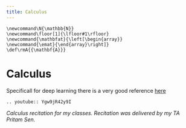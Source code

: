 ```yaml
---
title: Calculus
---
```



```{math}
\newcommand\N{\mathbb{N}}
\newcommand\floor[1]{\lfloor#1\rfloor}
\newcommand{\mathbfat}{\left[\begin{array}}
\newcommand{\emat}{\end{array}\right]}
\def\rmA{{\mathbf{A}}}
```

# Calculus 

Specificall for deep learning there is a very good reference [here](https://arxiv.org/pdf/1802.01528.pdf)

```{eval-rst}
.. youtube:: Ygw9jR42y9I
```
_Calculus recitation for my classes. Recitation was delivered by my TA Pritam Sen._

